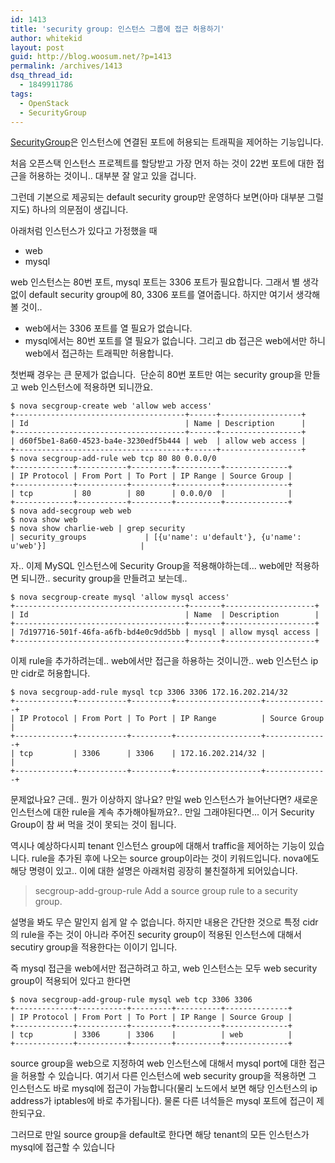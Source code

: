 ```yaml
---
id: 1413
title: 'security group: 인스턴스 그룹에 접근 허용하기'
author: whitekid
layout: post
guid: http://blog.woosum.net/?p=1413
permalink: /archives/1413
dsq_thread_id:
  - 1849911786
tags:
  - OpenStack
  - SecurityGroup
---
```

[SecurityGroup][1]은 인스턴스에 연결된 포트에 허용되는 트래픽을 제어하는 기능입니다.

처음 오픈스택 인스턴스 프로젝트를 할당받고 가장 먼저 하는 것이 22번 포트에 대한 접근을 허용하는 것이니.. 대부분 잘 알고 있을 겁니다.

그런데 기본으로 제공되는 default security group만 운영하다 보면(아마 대부분 그럴지도) 하나의 의문점이 생깁니다.

아래처럼 인스턴스가 있다고 가정했을 때

  * web
  * mysql

web 인스턴스는 80번 포트, mysql 포트는 3306 포트가 필요합니다. 그래서 별 생각없이 default security group에 80, 3306 포트를 열어줍니다. 하지만 여기서 생각해볼 것이..

  * web에서는 3306 포트를 열 필요가 없습니다.
  * mysql에서는 80번 포트를 열 필요가 없습니다. 그리고 db 접근은 web에서만 하니 web에서 접근하는 트래픽만 허용합니다.

첫번째 경우는 큰 문제가 없습니다.  단순히 80번 포트만 여는 security group을 만들고 web 인스턴스에 적용하면 되니깐요.

    $ nova secgroup-create web 'allow web access'
    +--------------------------------------+------+------------------+
    | Id                                   | Name | Description      |
    +--------------------------------------+------+------------------+
    | d60f5be1-8a60-4523-ba4e-3230edf5b444 | web  | allow web access |
    +--------------------------------------+------+------------------+
    $ nova secgroup-add-rule web tcp 80 80 0.0.0/0
    +-------------+-----------+---------+----------+--------------+
    | IP Protocol | From Port | To Port | IP Range | Source Group |
    +-------------+-----------+---------+----------+--------------+
    | tcp         | 80        | 80      | 0.0.0/0  |              |
    +-------------+-----------+---------+----------+--------------+
    $ nova add-secgroup web web
    $ nova show web
    $ nova show charlie-web | grep security
    | security_groups             | [{u'name': u'default'}, {u'name': u'web'}]                     |

자.. 이제 MySQL 인스턴스에 Security Group을 적용해야하는데... web에만 적용하면 되니깐.. security group을 만들려고 보는데..

    $ nova secgroup-create mysql 'allow mysql access'
    +--------------------------------------+-------+--------------------+
    | Id                                   | Name  | Description        |
    +--------------------------------------+-------+--------------------+
    | 7d197716-501f-46fa-a6fb-bd4e0c9dd5bb | mysql | allow mysql access |
    +--------------------------------------+-------+--------------------+

이제 rule을 추가하려는데.. web에서만 접근을 하용하는 것이니깐.. web 인스턴스 ip만 cidr로 허용합니다.

    $ nova secgroup-add-rule mysql tcp 3306 3306 172.16.202.214/32
    +-------------+-----------+---------+-------------------+--------------+
    | IP Protocol | From Port | To Port | IP Range          | Source Group |
    +-------------+-----------+---------+-------------------+--------------+
    | tcp         | 3306      | 3306    | 172.16.202.214/32 |              |
    +-------------+-----------+---------+-------------------+--------------+

문제없나요? 근데.. 뭔가 이상하지 않나요? 만일 web 인스턴스가 늘어난다면? 새로운 인스턴스에 대한 rule을 계속 추가해야될까요?.. 만일 그래야된다면... 이거 Security Group이 참 써 먹을 것이 못되는 것이 됩니다.

역시나 예상하다시피 tenant 인스턴스 group에 대해서 traffic을 제어하는 기능이 있습니다. rule을 추가된 후에 나오는 source group이라는 것이 키워드입니다. nova에도 해당 명령이 있고.. 이에 대한 설명은 아래처럼 굉장히 불친절하게 되어있습니다.

> secgroup-add-group-rule Add a source group rule to a security group.

설명을 봐도 무슨 말인지 쉽게 알 수 없습니다. 하지만 내용은 간단한 것으로 특정 cidr의 rule을 주는 것이 아니라 주어진 security group이 적용된 인스턴스에 대해서 secutiry group을 적용한다는 이이기 입니다.

즉 mysql 접근을 web에서만 접근하려고 하고, web 인스턴스는 모두 web security group이 적용되어 있다고 한다면

    $ nova secgroup-add-group-rule mysql web tcp 3306 3306
    +-------------+-----------+---------+----------+--------------+
    | IP Protocol | From Port | To Port | IP Range | Source Group |
    +-------------+-----------+---------+----------+--------------+
    | tcp         | 3306      | 3306    |          | web          |
    +-------------+-----------+---------+----------+--------------+

source group을 web으로 지정하여 web 인스턴스에 대해서 mysql port에 대한 접근을 허용할 수 있습니다. 여기서 다른 인스턴스에 web security group을 적용하면 그 인스턴스도 바로 mysql에 접근이 가능합니다(물리 노드에서 보면 해당 인스턴스의 ip address가 iptables에 바로 추가됩니다). 물론 다른 녀석들은 mysql 포트에 접근이 제한되구요.

그러므로 만일 source group을 default로 한다면 해당 tenant의 모든 인스턴스가 mysql에 접근할 수 있습니다

 [1]: http://docs.openstack.org/network-admin/admin/content/securitygroups.html